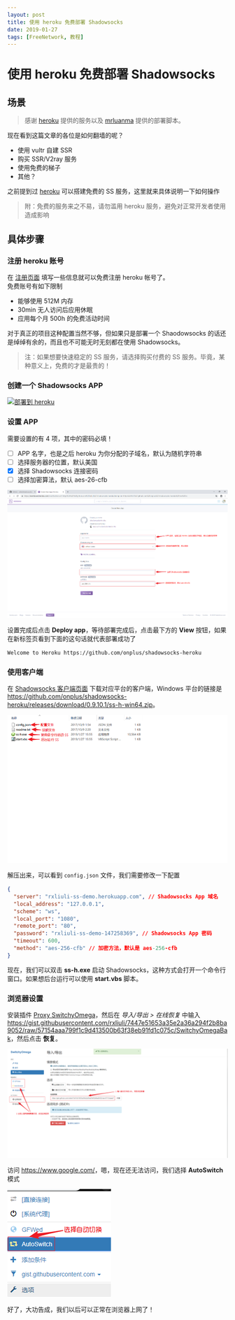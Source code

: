 ```yaml
---
layout: post
title: 使用 heroku 免费部署 Shadowsocks
date: 2019-01-27
tags: [FreeNetwork, 教程]
---
```


# 使用 heroku 免费部署 Shadowsocks

## 场景

> 感谢 [heroku](https://www.heroku.com) 提供的服务以及 [mrluanma](https://github.com/mrluanma/shadowsocks-heroku) 提供的部署脚本。

现在看到这篇文章的各位是如何翻墙的呢？

- 使用 vultr 自建 SSR
- 购买 SSR/V2ray 服务
- 使用免费的梯子
- 其他？

之前提到过 [heroku](https://www.heroku.com) 可以搭建免费的 SS 服务，这里就来具体说明一下如何操作

> 附：免费的服务来之不易，请勿滥用 heroku 服务，避免对正常开发者使用造成影响

## 具体步骤

### 注册 heroku 账号

在 [注册页面](https://signup.heroku.com/) 填写一些信息就可以免费注册 heroku 帐号了。  
免费账号有如下限制

- 能够使用 512M 内存
- 30min 无人访问后应用休眠
- 应用每个月 500h 的免费活动时间

对于真正的项目这种配置当然不够，但如果只是部署一个 Shaodowsocks 的话还是绰绰有余的，而且也不可能无时无刻都在使用 Shadowsocks。

> 注：如果想要快速稳定的 SS 服务，请选择购买付费的 SS 服务。毕竟，某种意义上，免费的才是最贵的！

### 创建一个 Shadowsocks APP

[![部署到 heroku](https://camo.githubusercontent.com/c0824806f5221ebb7d25e559568582dd39dd1170/68747470733a2f2f7777772e6865726f6b7563646e2e636f6d2f6465706c6f792f627574746f6e2e706e67)](https://heroku.com/deploy?template=https://github.com/onplus/shadowsocks-heroku/tree/re)

### 设置 APP

需要设置的有 4 项，其中的密码必填！

- [ ] APP 名字，也是之后 heroku 为你分配的子域名，默认为随机字符串
- [ ] 选择服务器的位置，默认美国
- [x] 选择 Shadowsocks 连接密码
- [ ] 选择加密算法，默认 aes-26-cfb

![heroku app 设置](https://raw.githubusercontent.com/rxliuli/img-bed/master/20190127154903.png)

设置完成后点击 **Deploy app**，等待部署完成后，点击最下方的 **View** 按钮，如果在新标签页看到下面的这句话就代表部署成功了

```sh
Welcome to Heroku https://github.com/onplus/shadowsocks-heroku
```

### 使用客户端

在 [Shadowsocks 客户端页面](https://github.com/onplus/shadowsocks-heroku/releases) 下载对应平台的客户端，Windows 平台的链接是 <https://github.com/onplus/shadowsocks-heroku/releases/download/0.9.10.1/ss-h-win64.zip>。

![解压出来的文件](https://raw.githubusercontent.com/rxliuli/img-bed/master/20190127155739.png)

解压出来，可以看到 `config.json` 文件，我们需要修改一下配置

```json
{
  "server": "rxliuli-ss-demo.herokuapp.com", // Shadowsocks App 域名
  "local_address": "127.0.0.1",
  "scheme": "ws",
  "local_port": "1080",
  "remote_port": "80",
  "password": "rxliuli-ss-demo-147258369", // Shadowsocks App 密码
  "timeout": 600,
  "method": "aes-256-cfb" // 加密方法，默认是 aes-256-cfb
}
```

现在，我们可以双击 **ss-h.exe** 启动 Shadowsocks，这种方式会打开一个命令行窗口。如果想后台运行可以使用 **start.vbs** 脚本。

### 浏览器设置

安装插件 [Proxy SwitchyOmega](https://www.switchyomega.com/download/)，然后在 _导入/导出 > 在线恢复_ 中输入 <https://gist.githubusercontent.com/rxliuli/7447e51653a35e2a36a294f2b8ba9052/raw/57154aaa799f1c9d413500b63f38eb91fd1c075c/SwitchyOmegaBak>，然后点击 **恢复**。

![设置 Proxy SwitchyOmega](https://raw.githubusercontent.com/rxliuli/img-bed/master/20190127163834.png)

访问 <https://www.google.com/>，嗯，现在还无法访问，我们选择 **AutoSwitch** 模式

![选择 AutoSwitch 模式](https://raw.githubusercontent.com/rxliuli/img-bed/master/20190127164040.png)

好了，大功告成，我们以后可以正常在浏览器上网了！
